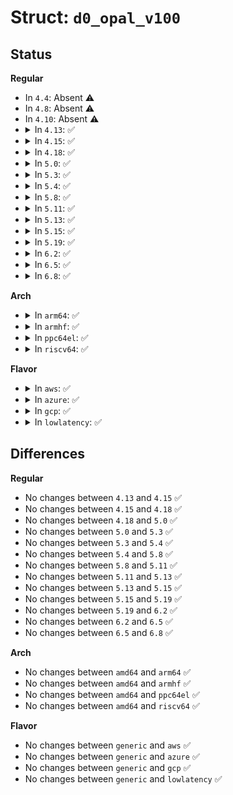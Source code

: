 # Struct: <code>d0_opal_v100</code>

## Status
<b>Regular</b>
<ul>
<li>
In <code>4.4</code>: Absent ⚠️
</li>
<li>
In <code>4.8</code>: Absent ⚠️
</li>
<li>
In <code>4.10</code>: Absent ⚠️
</li>
<li>
<details>
<summary>In <code>4.13</code>: ✅</summary>

```c
struct d0_opal_v100 {
    __be16 baseComID;
    __be16 numComIDs;
};
```
</details>
</li>
<li>
<details>
<summary>In <code>4.15</code>: ✅</summary>

```c
struct d0_opal_v100 {
    __be16 baseComID;
    __be16 numComIDs;
};
```
</details>
</li>
<li>
<details>
<summary>In <code>4.18</code>: ✅</summary>

```c
struct d0_opal_v100 {
    __be16 baseComID;
    __be16 numComIDs;
};
```
</details>
</li>
<li>
<details>
<summary>In <code>5.0</code>: ✅</summary>

```c
struct d0_opal_v100 {
    __be16 baseComID;
    __be16 numComIDs;
};
```
</details>
</li>
<li>
<details>
<summary>In <code>5.3</code>: ✅</summary>

```c
struct d0_opal_v100 {
    __be16 baseComID;
    __be16 numComIDs;
};
```
</details>
</li>
<li>
<details>
<summary>In <code>5.4</code>: ✅</summary>

```c
struct d0_opal_v100 {
    __be16 baseComID;
    __be16 numComIDs;
};
```
</details>
</li>
<li>
<details>
<summary>In <code>5.8</code>: ✅</summary>

```c
struct d0_opal_v100 {
    __be16 baseComID;
    __be16 numComIDs;
};
```
</details>
</li>
<li>
<details>
<summary>In <code>5.11</code>: ✅</summary>

```c
struct d0_opal_v100 {
    __be16 baseComID;
    __be16 numComIDs;
};
```
</details>
</li>
<li>
<details>
<summary>In <code>5.13</code>: ✅</summary>

```c
struct d0_opal_v100 {
    __be16 baseComID;
    __be16 numComIDs;
};
```
</details>
</li>
<li>
<details>
<summary>In <code>5.15</code>: ✅</summary>

```c
struct d0_opal_v100 {
    __be16 baseComID;
    __be16 numComIDs;
};
```
</details>
</li>
<li>
<details>
<summary>In <code>5.19</code>: ✅</summary>

```c
struct d0_opal_v100 {
    __be16 baseComID;
    __be16 numComIDs;
};
```
</details>
</li>
<li>
<details>
<summary>In <code>6.2</code>: ✅</summary>

```c
struct d0_opal_v100 {
    __be16 baseComID;
    __be16 numComIDs;
};
```
</details>
</li>
<li>
<details>
<summary>In <code>6.5</code>: ✅</summary>

```c
struct d0_opal_v100 {
    __be16 baseComID;
    __be16 numComIDs;
};
```
</details>
</li>
<li>
<details>
<summary>In <code>6.8</code>: ✅</summary>

```c
struct d0_opal_v100 {
    __be16 baseComID;
    __be16 numComIDs;
};
```
</details>
</li>
</ul>
<b>Arch</b>
<ul>
<li>
<details>
<summary>In <code>arm64</code>: ✅</summary>

```c
struct d0_opal_v100 {
    __be16 baseComID;
    __be16 numComIDs;
};
```
</details>
</li>
<li>
<details>
<summary>In <code>armhf</code>: ✅</summary>

```c
struct d0_opal_v100 {
    __be16 baseComID;
    __be16 numComIDs;
};
```
</details>
</li>
<li>
<details>
<summary>In <code>ppc64el</code>: ✅</summary>

```c
struct d0_opal_v100 {
    __be16 baseComID;
    __be16 numComIDs;
};
```
</details>
</li>
<li>
<details>
<summary>In <code>riscv64</code>: ✅</summary>

```c
struct d0_opal_v100 {
    __be16 baseComID;
    __be16 numComIDs;
};
```
</details>
</li>
</ul>
<b>Flavor</b>
<ul>
<li>
<details>
<summary>In <code>aws</code>: ✅</summary>

```c
struct d0_opal_v100 {
    __be16 baseComID;
    __be16 numComIDs;
};
```
</details>
</li>
<li>
<details>
<summary>In <code>azure</code>: ✅</summary>

```c
struct d0_opal_v100 {
    __be16 baseComID;
    __be16 numComIDs;
};
```
</details>
</li>
<li>
<details>
<summary>In <code>gcp</code>: ✅</summary>

```c
struct d0_opal_v100 {
    __be16 baseComID;
    __be16 numComIDs;
};
```
</details>
</li>
<li>
<details>
<summary>In <code>lowlatency</code>: ✅</summary>

```c
struct d0_opal_v100 {
    __be16 baseComID;
    __be16 numComIDs;
};
```
</details>
</li>
</ul>

## Differences
<b>Regular</b>
<ul>
<li>
No changes between <code>4.13</code> and <code>4.15</code> ✅
</li>
<li>
No changes between <code>4.15</code> and <code>4.18</code> ✅
</li>
<li>
No changes between <code>4.18</code> and <code>5.0</code> ✅
</li>
<li>
No changes between <code>5.0</code> and <code>5.3</code> ✅
</li>
<li>
No changes between <code>5.3</code> and <code>5.4</code> ✅
</li>
<li>
No changes between <code>5.4</code> and <code>5.8</code> ✅
</li>
<li>
No changes between <code>5.8</code> and <code>5.11</code> ✅
</li>
<li>
No changes between <code>5.11</code> and <code>5.13</code> ✅
</li>
<li>
No changes between <code>5.13</code> and <code>5.15</code> ✅
</li>
<li>
No changes between <code>5.15</code> and <code>5.19</code> ✅
</li>
<li>
No changes between <code>5.19</code> and <code>6.2</code> ✅
</li>
<li>
No changes between <code>6.2</code> and <code>6.5</code> ✅
</li>
<li>
No changes between <code>6.5</code> and <code>6.8</code> ✅
</li>
</ul>
<b>Arch</b>
<ul>
<li>
No changes between <code>amd64</code> and <code>arm64</code> ✅
</li>
<li>
No changes between <code>amd64</code> and <code>armhf</code> ✅
</li>
<li>
No changes between <code>amd64</code> and <code>ppc64el</code> ✅
</li>
<li>
No changes between <code>amd64</code> and <code>riscv64</code> ✅
</li>
</ul>
<b>Flavor</b>
<ul>
<li>
No changes between <code>generic</code> and <code>aws</code> ✅
</li>
<li>
No changes between <code>generic</code> and <code>azure</code> ✅
</li>
<li>
No changes between <code>generic</code> and <code>gcp</code> ✅
</li>
<li>
No changes between <code>generic</code> and <code>lowlatency</code> ✅
</li>
</ul>
